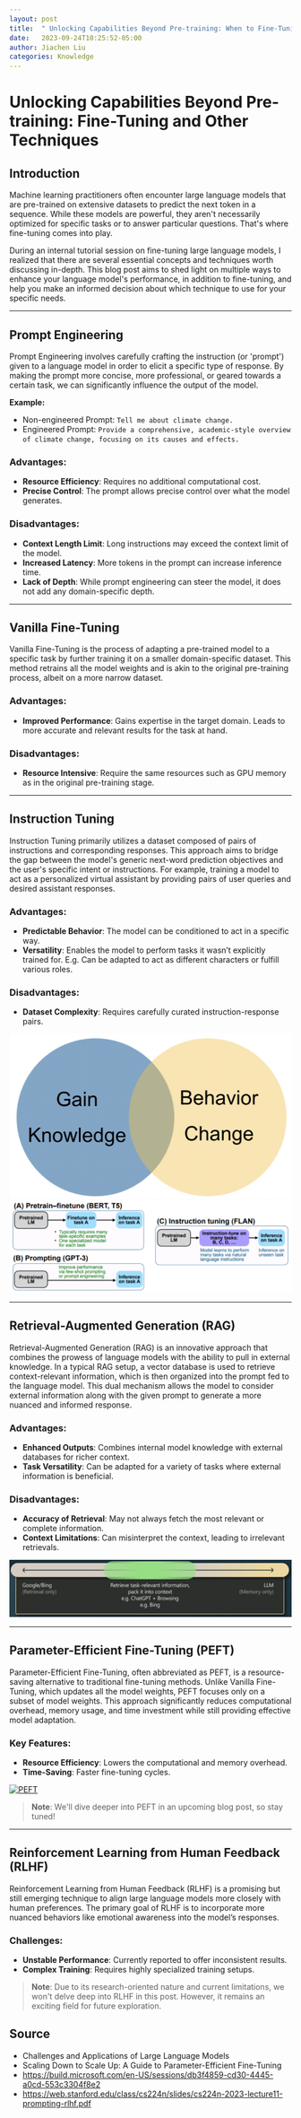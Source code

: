 ```yaml
---
layout: post
title:  " Unlocking Capabilities Beyond Pre-training: When to Fine-Tuning"
date:   2023-09-24T10:25:52-05:00
author: Jiachen Liu
categories: Knowledge
---
```

# Unlocking Capabilities Beyond Pre-training: Fine-Tuning and Other Techniques

## Introduction
Machine learning practitioners often encounter large language models that are pre-trained on extensive datasets to predict the next token in a sequence. While these models are powerful, they aren't necessarily optimized for specific tasks or to answer particular questions. That's where fine-tuning comes into play.

During an internal tutorial session on fine-tuning large language models, I realized that there are several essential concepts and techniques worth discussing in-depth. This blog post aims to shed light on multiple ways to enhance your language model's performance, in addition to fine-tuning, and help you make an informed decision about which technique to use for your specific needs.

---

## Prompt Engineering

Prompt Engineering involves carefully crafting the instruction (or 'prompt') given to a language model in order to elicit a specific type of response. By making the prompt more concise, more professional, or geared towards a certain task, we can significantly influence the output of the model.

**Example:**
- Non-engineered Prompt: `Tell me about climate change.`
- Engineered Prompt: `Provide a comprehensive, academic-style overview of climate change, focusing on its causes and effects.`

### Advantages:
- **Resource Efficiency**: Requires no additional computational cost.
- **Precise Control**: The prompt allows precise control over what the model generates.

### Disadvantages:
- **Context Length Limit**: Long instructions may exceed the context limit of the model.
- **Increased Latency**: More tokens in the prompt can increase inference time.
- **Lack of Depth**: While prompt engineering can steer the model, it does not add any domain-specific depth.

---

## Vanilla Fine-Tuning

Vanilla Fine-Tuning is the process of adapting a pre-trained model to a specific task by further training it on a smaller domain-specific dataset. This method retrains all the model weights and is akin to the original pre-training process, albeit on a more narrow dataset.

### Advantages:
- **Improved Performance**: Gains expertise in the target domain. Leads to more accurate and relevant results for the task at hand.

### Disadvantages:
- **Resource Intensive**: Require the same resources such as GPU memory as in the original pre-training stage.

---

## Instruction Tuning

Instruction Tuning primarily utilizes a dataset composed of pairs of instructions and corresponding responses. This approach aims to bridge the gap between the model's generic next-word prediction objectives and the user's specific intent or instructions. For example, training a model to act as a personalized virtual assistant by providing pairs of user queries and desired assistant responses.

### Advantages:
- **Predictable Behavior**: The model can be conditioned to act in a specific way.
- **Versatility**: Enables the model to perform tasks it wasn’t explicitly trained for. E.g. Can be adapted to act as different characters or fulfill various roles.

### Disadvantages:
- **Dataset Complexity**: Requires carefully curated instruction-response pairs.

<a href="/assets/blog_fig/fine-tune-concept/instruction.png" data-lightbox="falcon9-large" data-title="Difference among different techniques">
  <img src="/assets/blog_fig/fine-tune-concept/instruction.png"  title="Difference among different techniques ">
</a>



<a href="/assets/blog_fig/fine-tune-concept/compare.png" data-lightbox="falcon9-large" data-title="Instruction Tuning">
  <img src="/assets/blog_fig/fine-tune-concept/compare.png"  title="Instruction Tuning ">
</a>


---

## Retrieval-Augmented Generation (RAG)

Retrieval-Augmented Generation (RAG) is an innovative approach that combines the prowess of language models with the ability to pull in external knowledge. In a typical RAG setup, a vector database is used to retrieve context-relevant information, which is then organized into the prompt fed to the language model. This dual mechanism allows the model to consider external information along with the given prompt to generate a more nuanced and informed response.

### Advantages:
- **Enhanced Outputs**: Combines internal model knowledge with external databases for richer context.
- **Task Versatility**: Can be adapted for a variety of tasks where external information is beneficial.

### Disadvantages:
- **Accuracy of Retrieval**: May not always fetch the most relevant or complete information.
- **Context Limitations**: Can misinterpret the context, leading to irrelevant retrievals.


<a href="/assets/blog_fig/fine-tune-concept/rag.png" data-lightbox="falcon9-large" data-title="RAG">
  <img src="/assets/blog_fig/fine-tune-concept/rag.png"  title="RAG ">
</a>


---

## Parameter-Efficient Fine-Tuning (PEFT)

Parameter-Efficient Fine-Tuning, often abbreviated as PEFT, is a resource-saving alternative to traditional fine-tuning methods. Unlike Vanilla Fine-Tuning, which updates all the model weights, PEFT focuses only on a subset of model weights. This approach significantly reduces computational overhead, memory usage, and time investment while still providing effective model adaptation.

### Key Features:
- **Resource Efficiency**: Lowers the computational and memory overhead.
- **Time-Saving**: Faster fine-tuning cycles.


<a href="/assets/blog_fig/fine-tune-concept/peft.png" data-lightbox="falcon9-large" data-title="PEFT">
  <img src="/assets/blog_fig/fine-tune-concept/peft.png"  title="PEFT ">
</a>

> **Note**: We'll dive deeper into PEFT in an upcoming blog post, so stay tuned!




---

## Reinforcement Learning from Human Feedback (RLHF)

Reinforcement Learning from Human Feedback (RLHF) is a promising but still emerging technique to align large language models more closely with human preferences. The primary goal of RLHF is to incorporate more nuanced behaviors like emotional awareness into the model’s responses.

### Challenges:
- **Unstable Performance**: Currently reported to offer inconsistent results.
- **Complex Training**: Requires highly specialized training setups.
> **Note**: Due to its research-oriented nature and current limitations, we won't delve deep into RLHF in this post. However, it remains an exciting field for future exploration.



## Source
- Challenges and Applications of Large Language Models  
- Scaling Down to Scale Up: A Guide to Parameter-Efficient Fine-Tuning 
- https://build.microsoft.com/en-US/sessions/db3f4859-cd30-4445-a0cd-553c3304f8e2
- https://web.stanford.edu/class/cs224n/slides/cs224n-2023-lecture11-prompting-rlhf.pdf 
